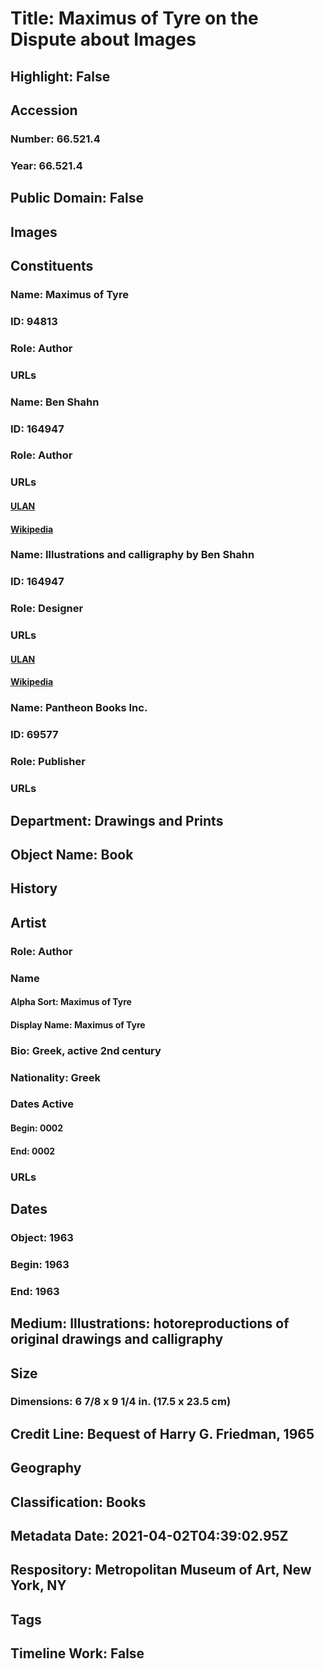 # Title: Maximus of Tyre on the Dispute about Images
## Highlight: False
## Accession
### Number: 66.521.4
### Year: 66.521.4
## Public Domain: False
## Images
## Constituents
### Name: Maximus of Tyre
### ID: 94813
### Role: Author
### URLs
### Name: Ben Shahn
### ID: 164947
### Role: Author
### URLs
#### [ULAN](http://vocab.getty.edu/page/ulan/500005524)
#### [Wikipedia](https://www.wikidata.org/wiki/Q695239)
### Name: Illustrations and calligraphy by Ben Shahn
### ID: 164947
### Role: Designer
### URLs
#### [ULAN](http://vocab.getty.edu/page/ulan/500005524)
#### [Wikipedia](https://www.wikidata.org/wiki/Q695239)
### Name: Pantheon Books Inc.
### ID: 69577
### Role: Publisher
### URLs
## Department: Drawings and Prints
## Object Name: Book
## History
## Artist
### Role: Author
### Name
#### Alpha Sort: Maximus of Tyre
#### Display Name: Maximus of Tyre
### Bio: Greek, active 2nd century
### Nationality: Greek
### Dates Active
#### Begin: 0002
#### End: 0002
### URLs
## Dates
### Object: 1963
### Begin: 1963
### End: 1963
## Medium: Illustrations: hotoreproductions of original drawings and calligraphy
## Size
### Dimensions: 6 7/8 x 9 1/4 in. (17.5 x 23.5 cm)
## Credit Line: Bequest of Harry G. Friedman, 1965
## Geography
## Classification: Books
## Metadata Date: 2021-04-02T04:39:02.95Z
## Respository: Metropolitan Museum of Art, New York, NY
## Tags
## Timeline Work: False